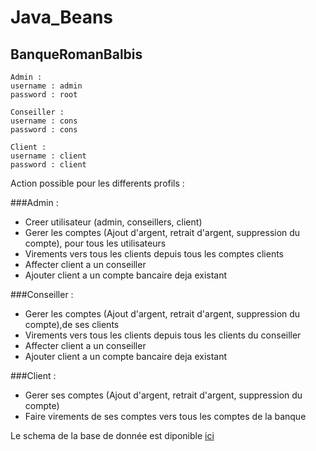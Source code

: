 # Java_Beans


## BanqueRomanBalbis
```shell
Admin : 
username : admin
password : root

Conseiller : 
username : cons
password : cons

Client : 
username : client
password : client
```

Action possible pour les differents profils : 

###Admin : 
- Creer utilisateur (admin, conseillers, client)
- Gerer les comptes (Ajout d'argent, retrait d'argent, suppression du compte), pour tous les utilisateurs
- Virements vers tous les clients depuis tous les comptes clients
- Affecter client a un conseiller
- Ajouter client a un compte bancaire deja existant

###Conseiller : 
- Gerer les comptes (Ajout d'argent, retrait d'argent, suppression du compte),de ses clients
- Virements vers tous les clients depuis tous les clients du conseiller
- Affecter client a un conseiller
- Ajouter client a un compte bancaire deja existant

###Client : 
- Gerer ses comptes (Ajout d'argent, retrait d'argent, suppression du compte)
- Faire virements de ses comptes vers tous les comptes de la banque

Le schema de la base de donnée est diponible [ici](https://drive.google.com/file/d/12SRB_i9Ukd1dxsYLdfu1PIPEYO32NuYn/view?usp=sharing)
